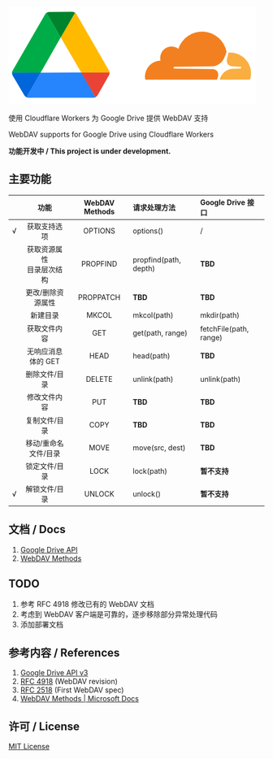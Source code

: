 ![](doc/icon.png)

使用 Cloudflare Workers 为 Google Drive 提供 WebDAV 支持

WebDAV supports for Google Drive using Cloudflare Workers

__功能开发中 / This project is under development.__

## 主要功能

| |功能|WebDAV Methods|请求处理方法|Google Drive 接口|
|---:|:---:|:---:|:---|:---|
|√|获取支持选项|OPTIONS|options()|/|
| |获取资源属性<br>目录层次结构|PROPFIND|propfind(path, depth)|**TBD**|
| |更改/删除资源属性|PROPPATCH|**TBD**|**TBD**|
| |新建目录|MKCOL|mkcol(path)|mkdir(path)|
| |获取文件内容|GET|get(path, range)|fetchFile(path, range)|
| |无响应消息体的 GET|HEAD|head(path)|**TBD**|
| |删除文件/目录|DELETE|unlink(path)|unlink(path)|
| |修改文件内容|PUT|**TBD**|**TBD**|
| |复制文件/目录|COPY|**TBD**|**TBD**|
| |移动/重命名文件/目录|MOVE|move(src, dest)|**TBD**|
| |锁定文件/目录|LOCK|lock(path)|**暂不支持**|
|√|解锁文件/目录|UNLOCK|unlock()|**暂不支持**|


## 文档 / Docs

1. [Google Drive API](doc/Google%20Drive%20API.md)
2. [WebDAV Methods](doc/WebDAV.md)


## TODO

1. 参考 RFC 4918 修改已有的 WebDAV 文档
2. 考虑到 WebDAV 客户端是可靠的，逐步移除部分异常处理代码
3. 添加部署文档

## 参考内容 / References

1. [Google Drive API v3](https://developers.google.com/drive)
2. [RFC 4918](http://www.webdav.org/specs/rfc4918.html) (WebDAV revision)
3. [RFC 2518](http://www.webdav.org/specs/rfc2518.html) (First WebDAV spec)
4. [WebDAV Methods | Microsoft Docs](https://docs.microsoft.com/en-us/previous-versions/office/developer/exchange-server-2003/aa142917(v=exchg.65))

## 许可 / License

[MIT License](LICENSE)